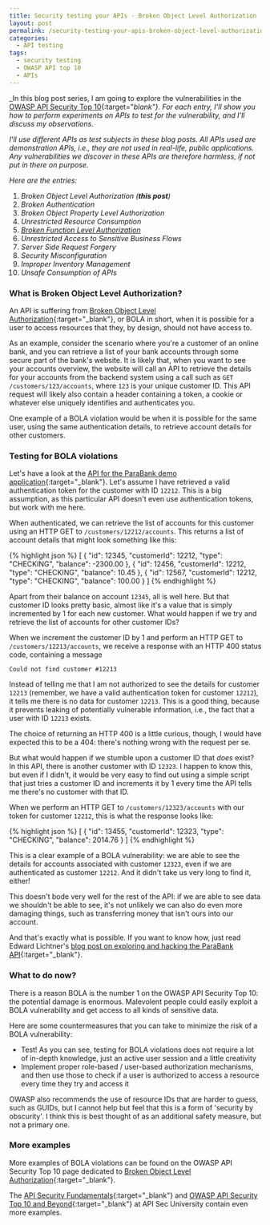 ```yaml
---
title: Security testing your APIs - Broken Object Level Authorization
layout: post
permalink: /security-testing-your-apis-broken-object-level-authorization/
categories:
  - API testing
tags:
  - security testing
  - OWASP API top 10
  - APIs
---
```

_In this blog post series, I am going to explore the vulnerabilities in the [OWASP API Security Top 10](https://owasp.org/API-Security/editions/2023/en/0x00-header/){:target="_blank"}. For each entry, I'll show you how to perform experiments on APIs to test for the vulnerability, and I'll discuss my observations._

_I'll use different APIs as test subjects in these blog posts. All APIs used are demonstration APIs, i.e., they are not used in real-life, public applications. Any vulnerabilities we discover in these APIs are therefore harmless, if not put in there on purpose._

_Here are the entries:_

1. _Broken Object Level Authorization (**this post**)_
2. _Broken Authentication_
3. _Broken Object Property Level Authorization_
4. _Unrestricted Resource Consumption_
5. _[Broken Function Level Authorization](/security-testing-your-apis-broken-function-level-authorization/)_
6. _Unrestricted Access to Sensitive Business Flows_
7. _Server Side Request Forgery_
8. _Security Misconfiguration_
9. _Improper Inventory Management_
10. _Unsafe Consumption of APIs_

### What is Broken Object Level Authorization?
An API is suffering from [Broken Object Level Authorization](https://owasp.org/API-Security/editions/2023/en/0xa1-broken-object-level-authorization/){:target="_blank"}, or BOLA in short, when it is possible for a user to access resources that they, by design, should not have access to.

As an example, consider the scenario where you're a customer of an online bank, and you can retrieve a list of your bank accounts through some secure part of the bank's website. It is likely that, when you want to see your accounts overview, the website will call an API to retrieve the details for your accounts from the backend system using a call such as `GET /customers/123/accounts`, where `123` is your unique customer ID. This API request will likely also contain a header containing a token, a cookie or whatever else uniquely identifies and authenticates you.

One example of a BOLA violation would be when it is possible for the same user, using the same authentication details, to retrieve account details for other customers.

### Testing for BOLA violations
Let's have a look at the [API for the ParaBank demo application](https://parabank.parasoft.com/parabank/api-docs/index.html){:target="_blank"}. Let's assume I have retrieved a valid authentication token for the customer with ID `12212`. This is a big assumption, as this particular API doesn't even use authentication tokens, but work with me here.

When authenticated, we can retrieve the list of accounts for this customer using an HTTP GET to `/customers/12212/accounts`. This returns a list of account details that might look something like this:

{% highlight json %}
[
    {
        "id": 12345,
        "customerId": 12212,
        "type": "CHECKING",
        "balance": -2300.00
    },
    {
        "id": 12456,
        "customerId": 12212,
        "type": "CHECKING",
        "balance": 10.45
    },
    {
        "id": 12567,
        "customerId": 12212,
        "type": "CHECKING",
        "balance": 100.00
    }
]
{% endhighlight %}

Apart from their balance on account `12345`, all is well here. But that customer ID looks pretty basic, almost like it's a value that is simply incremented by 1 for each new customer. What would happen if we try and retrieve the list of accounts for other customer IDs?

When we increment the customer ID by 1 and perform an HTTP GET to `/customers/12213/accounts`, we receive a response with an HTTP 400 status code, containing a message

`Could not find customer #12213`

Instead of telling me that I am not authorized to see the details for customer `12213` (remember, we have a valid authentication token for customer `12212`), it tells me there is no data for customer `12213`. This is a good thing, because it prevents leaking of potentially vulnerable information, i.e., the fact that a user with ID `12213` exists.

The choice of returning an HTTP 400 is a little curious, though, I would have expected this to be a 404: there's nothing wrong with the request per se.

But what would happen if we stumble upon a customer ID that _does_ exist? In this API, there is another customer with ID `12323`. I happen to know this, but even if I didn't, it would be very easy to find out using a simple script that just tries a customer ID and increments it by 1 every time the API tells me there's no customer with that ID.

When we perform an HTTP GET to `/customers/12323/accounts` with our token for customer `12212`, this is what the response looks like:

{% highlight json %}
[
    {
        "id": 13455,
        "customerId": 12323,
        "type": "CHECKING",
        "balance": 2014.76
    }
]
{% endhighlight %}

This is a clear example of a BOLA vulnerability: we are able to see the details for accounts associated with customer `12323`, even if we are authenticated as customer `12212`. And it didn't take us very long to find it, either!

This doesn't bode very well for the rest of the API: if we are able to see data we shouldn't be able to see, it's not unlikely we can also do even more damaging things, such as transferring money that isn't ours into our account.

And that's exactly what is possible. If you want to know how, just read Edward Lichtner's [blog post on exploring and hacking the ParaBank API](https://zerodayhacker.com/parabank-walkthrough/){:target="_blank"}.

### What to do now?
There is a reason BOLA is the number 1 on the OWASP API Security Top 10: the potential damage is enormous. Malevolent people could easily exploit a BOLA vulnerability and get access to all kinds of sensitive data.

Here are some countermeasures that you can take to minimize the risk of a BOLA vulnerability:

* Test! As you can see, testing for BOLA violations does not require a lot of in-depth knowledge, just an active user session and a little creativity
* Implement proper role-based / user-based authorization mechanisms, and then use those to check if a user is authorized to access a resource every time they try and access it

OWASP also recommends the use of resource IDs that are harder to guess, such as GUIDs, but I cannot help but feel that this is a form of 'security by obscurity'. I think this is best thought of as an additional safety measure, but not a primary one.

### More examples
More examples of BOLA violations can be found on the OWASP API Security Top 10 page dedicated to [Broken Object Level Authorization](https://owasp.org/API-Security/editions/2023/en/0xa1-broken-object-level-authorization/){:target="_blank"}.

The [API Security Fundamentals](https://www.apisecuniversity.com/courses/api-security-fundamentals){:target="_blank"} and [OWASP API Security Top 10 and Beyond](https://www.apisecuniversity.com/courses/owasp-api-security-top-10-and-beyond){:target="_blank"} at API Sec University contain even more examples.